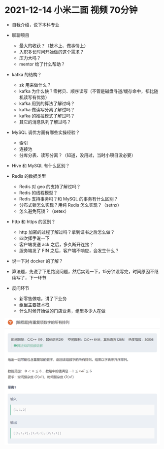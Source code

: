 # 2021-12-14 小米二面 视频 70分钟

- 自我介绍，说下本科专业
- 聊聊项目

  - 最大的收获？（技术上、做事情上）
  - 入职多长时间开始做的这个需求？
  - 压力大吗？
  - mentor 给了什么帮助？
- kafka 的结构？

  - zk 用来做什么？
  - kafka 为什么快？零拷贝、顺序读写（不管是磁盘寻道/缓存命中，都比随机读写有优势）
  - kafka 用到的算法了解过吗？
  - kafka 做读写分离了解过吗？
  - kafka 的推拉模式了解过吗？
  - 其它的消息队列了解过吗？
- MySQL 调优方面有哪些实操经验？
  - 索引
  - 连接池
  - 分库分表、读写分离？（知道，没用过，当时小项目没必要）
- Hive 和 MySQL 有什么区别？
- Redis 的数据类型
  - Redis 对 geo 的支持了解过吗？
  - Redis 的线程模型？
  - Redis 支持事务吗？和 MySQL 的事务有什么区别？
  - 分布式锁怎么实现？用纯 Redis 怎么实现？（setnx）
  - 怎么避免死锁？（setex）
- http 和 https 的区别？
  - http 加密的过程了解过吗？拿到证书之后怎么做？
  - 四次挥手说一下
  - 客户端发送 ack 之后，多久断开连接？
  - 服务端发了 FIN 之后，客户端不响应，会发生什么？
- 说一下对 docker 的了解？
- 算法题，先说了下思路没问题，然后实现一下，15分钟没写完，时间原因不继续写了，下一环节
- 反问环节
  - 新零售做啥，讲了下业务
  - 组里主要技术栈
  - 什么时候开始做的门店业务，组里多少人在做

<img src="../../images/image-20211214161814757.png" alt="image-20211214161814757" style="zoom: 50%;" />